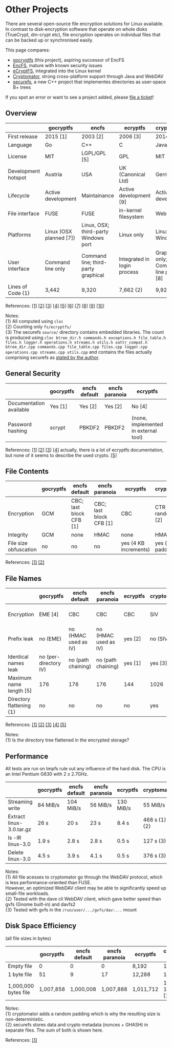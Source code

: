 Other Projects
==============

There are several open-source file encryption solutions for Linux available. In contrast
to disk-encryption software that operate on whole disks (TrueCrypt, dm-crypt etc), file
encryption operates on individual files that can be backed up or synchronised easily.

This page compares:

* [gocryptfs](https://nuetzlich.net/gocryptfs/) (this project), aspiring successor of EncFS
* [EncFS](https://github.com/vgough/encfs), mature with known security issues
* [eCryptFS](http://ecryptfs.org/), integrated into the Linux kernel
* [Cryptomator](https://cryptomator.org/), strong cross-platform support through Java and WebDAV
* [securefs](https://github.com/netheril96/securefs), a new C++ project that implementes directories as user-space B+ trees

If you spot an error or want to see a project added, please
[file a ticket](https://github.com/rfjakob/gocryptfs-website)!

Overview
--------

|                     |        gocryptfs        |                encfs                 |           ecryptfs          |               cryptomator                |      securefs      |
| ------------------- | ----------------------- | ------------------------------------ | --------------------------- | ---------------------------------------- | ------------------ |
| First release       | 2015 [1]                | 2003 [2]                             | 2006 [3]                    | 2014 [4]                                 | 2015 [10]          |
| Language            | Go                      | C++                                  | C                           | Java                                     | C++                |
| License             | MIT                     | LGPL/GPL [5]                         | GPL                         | MIT                                      | MIT                |
| Development hotspot | Austria                 | USA                                  | UK (Canonical Ltd)          | Germany                                  | China              |
| Lifecycle           | Active development      | Maintainance                         | Active development [9]      | Active development                       | Active development |
| File interface      | FUSE                    | FUSE                                 | in-kernel filesystem        | WebDAV                                   | FUSE               |
| Platforms           | Linux (OSX planned [7]) | Linux, OSX; third-party Windows port | Linux only                  | Linux, OSX, Windows                      | Linux, OSX         |
| User interface      | Command line only       | Command line; third-party graphical  | Integrated in login process | Graphical only; Command line planned [8] | Command line only  |
| Lines of Code {1}   | 3,442                   | 9,320                                | 7,662 {2}                   | 9,921                                    | 4,704 {3}          |

References:
[[1]](https://github.com/rfjakob/gocryptfs/releases/tag/v0.1)
[[2]](https://github.com/vgough/encfs/blob/master/ChangeLog#L1442)
[[3]](https://git.kernel.org/cgit/linux/kernel/git/torvalds/linux.git/commit/?id=237fead619984cc48818fe12ee0ceada3f55b012)
[[4]](https://github.com/cryptomator/cryptomator/releases/tag/v0.1.0)
[[5]](https://github.com/vgough/encfs/blob/master/COPYING)
[[6]](https://github.com/cryptomator/cryptomator/tree/master/LICENSES)
[[7]](https://github.com/rfjakob/gocryptfs/issues/15)
[[8]](https://github.com/cryptomator/cryptomator/issues/43)
[[9]](https://git.kernel.org/cgit/linux/kernel/git/torvalds/linux.git/log/fs/ecryptfs)
[[10]](https://github.com/netheril96/securefs/releases/tag/v0.10)

Notes:  
{1} All computed using `cloc`  
{2} Counting only `fs/ecryptfs/`  
{3} The securefs `source/` directory contains embedded libraries. The count is produced using
`cloc btree_dir.h commands.h exceptions.h file_table.h files.h logger.h operations.h streams.h utils.h xattr_compat.h btree_dir.cpp commands.cpp file_table.cpp files.cpp logger.cpp operations.cpp streams.cpp utils.cpp`
and contains the files actually comprising securefs as [stated by the author](https://github.com/netheril96/securefs/issues/2#issuecomment-170349572).

General Security
----------------

|                         | gocryptfs | encfs default | encfs paranoia |               ecryptfs               | cryptomator | securefs |
| ----------------------- | --------- | ------------- | -------------- | ------------------------------------ | ----------- | -------- |
| Documentation available | Yes [1]   | Yes [2]       | Yes [2]        | No [4]                               | Yes [3]     | Yes [5]  |
| Password hashing        | scrypt    | PBKDF2        | PBKDF2         | (none, implemented in external tool) | scrypt      | PBKDF2   |


References:
[[1]](security.md)
[[2]](https://github.com/vgough/encfs/blob/master/DESIGN.md)
[[3]](https://cryptomator.org/#security)
[[4]](http://ecryptfs.org/documentation.html) actually, there is a lot of ecryptfs documentation, but none of
it seems to describe the used crypto.
[[5]](https://github.com/netheril96/securefs/blob/master/docs/design.md)


File Contents
-------------

|                       | gocryptfs |      encfs default      |      encfs paranoia     |        ecryptfs       |      cryptomator       | securefs |
| --------------------- | --------- | ----------------------- | ----------------------- | --------------------- | ---------------------- | -------- |
| Encryption            | GCM       | CBC; last block CFB [1] | CBC; last block CFB [1] | CBC                   | CTR with random IV [2] | GCM      |
| Integrity             | GCM       | none                    | HMAC                    | none                  | HMAC                   | GCM      |
| File size obfuscation | no        | no                      | no                      | yes (4 KB increments) | yes (random padding)   | no       |

References:
[[1]](https://github.com/vgough/encfs/issues/9)
[[2]](https://github.com/cryptomator/cryptomator/issues/128#issuecomment-168942517)

File Names
----------

|                          |       gocryptfs       |    encfs default     |    encfs paranoia    | ecryptfs | cryptomator |     securefs    |
| ------------------------ | --------------------- | -------------------- | -------------------- | -------- | ----------- | --------------- |
| Encryption               | EME [4]               | CBC                  | CBC                  | CBC      | SIV         | GCM (B+ dir DB) |
| Prefix leak              | no (EME)              | no (HMAC used as IV) | no (HMAC used as IV) | yes [2]  | no (SIV)    | no (GCM)        |
| Identical names leak     | no (per-directory IV) | no (path chaining)   | no (path chaining)   | yes [1]  | yes [3]     | no (GCM)        |
| Maximum name length [5]  | 176                   | 176                  | 176                  | 144      | 1026        | 255             |
| Directory flattening {1} | no                    | no                   | no                   | no       | yes         | yes             |

References:
[[1]](https://gist.github.com/rfjakob/a04364c55b3ee231078d)
[[2]](https://gist.github.com/rfjakob/61a17bf3c7eb9932d791)
[[3]](https://github.com/cryptomator/cryptomator/issues/128)
[[4]](https://github.com/rfjakob/eme)
[[5]](https://gist.github.com/rfjakob/c70344e2e7a1d765af1f)

Notes:  
{1} Is the directory tree flattened in the encrypted storage?

Performance
-----------

All tests are run on tmpfs rule out any influence of the hard disk.
The CPU is an Intel Pentium G630 with 2 x 2.7GHz.

|                          | gocryptfs | encfs default | encfs paranoia |  ecryptfs |  cryptomator  | securefs |
| ------------------------ | --------- | ------------- | -------------- | --------- | ------------- | -------- |
| Streaming write          | 84 MiB/s  | 104 MiB/s     | 56 MiB/s       | 130 MiB/s | 55 MiB/s      | 60 MiB/s |
| Extract linux-3.0.tar.gz | 26 s      | 20 s          | 23 s           | 8.4 s     | 468 s {1} {2} | 25 s     |
| ls -lR linux-3.0         | 1.9 s     | 2.8 s         | 2.8 s          | 0.5 s     | 127 s {3}     | 4.2 s    |
| Delete linux-3.0         | 4.5 s     | 3.9 s         | 4.1 s          | 0.5 s     | 376 s {3}     | 5.3 s    |


Notes:  
{1} All file acesses to cryptomator go through the WebDAV protocol, which is less performance-oriented than FUSE.  
However, an optimized WebDAV client may be able to significantly speed up small-file workloads.  
{2} Tested with the dave cli WebDAV client, which gave better speed than gvfs (Gnome built-in) and davfs2  
{3} Tested with gvfs in the `/run/user/.../gvfs/dav:...` mount


Disk Space Efficiency
---------------------

(all file sizes in bytes)

|                      | gocryptfs | encfs default | encfs paranoia |  ecryptfs |      cryptomator {1}      | securefs {2} |
| -------------------- | --------- | ------------- | -------------- | --------- | ------------------------- | ------------ |
| Empty file           | 0         | 0             | 0              | 8,192     | 104 - 4,231               | 112          |
| 1 byte file          | 51        | 9             | 17             | 12,288    | 104 - 4,231               | 161          |
| 1,000,000 bytes file | 1,007,858 | 1,000,008     | 1,007,888      | 1,011,712 | 1,001,096 - 1,101,192 [1] | 1,011,872    |

Notes:  
{1} cryptomator adds a random padding which is why the resulting size is non-deterministic.  
{2} securefs stores data and crypto metadata (nonces + GHASH) in separate files. The sum of both is shown here.

References:
[[1]](https://github.com/cryptomator/cryptomator/issues/128#issuecomment-169056079)
